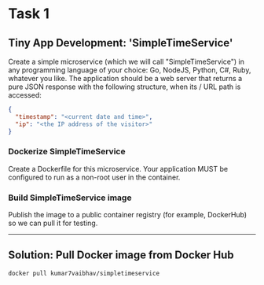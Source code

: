 # Task 1
## Tiny App Development: 'SimpleTimeService'

Create a simple microservice (which we will call "SimpleTimeService") in any programming language of your choice: Go, NodeJS, Python, C#, Ruby, whatever you like.
The application should be a web server that returns a pure JSON response with the following structure, when its / URL path is accessed:
```JSON
{
  "timestamp": "<current date and time>",
  "ip": "<the IP address of the visitor>"
}
```
### Dockerize SimpleTimeService

Create a Dockerfile for this microservice.
Your application MUST be configured to run as a non-root user in the container.

### Build SimpleTimeService image

Publish the image to a public container registry (for example, DockerHub) so we can pull it for testing.

---

## Solution: Pull Docker image from Docker Hub
```bash
docker pull kumar7vaibhav/simpletimeservice
```

